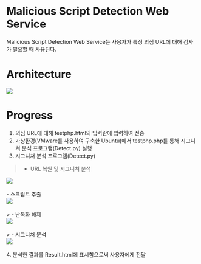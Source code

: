 # Malicious Script Detection Web Service
Malicious Script Detection Web Service는 사용자가 특정 의심 URL에 대해 검사가 필요할 때 사용된다.

# Architecture
<div>
  <img src="https://user-images.githubusercontent.com/43469662/75999615-d63e2300-5f45-11ea-8ea0-af65b58334f6.png"></img>
</div>

# Progress
1. 의심 URL에 대해 testphp.html의 입력란에 입력하여 전송
2. 가상환경(VMware를 사용하여 구축한 Ubuntu)에서 testphp.php를 통해 시그니쳐 분석 프로그램(Detect.py) 실행
3. 시그니쳐 분석 프로그램(Detect.py)
> - URL 복원 및 시그니쳐 분석
<div>
  <img src="https://user-images.githubusercontent.com/43469662/76002058-603bbb00-5f49-11ea-8591-65e096886b7b.png"></img>
</div>
</br>
- 스크립트 추출
<div>
  <img src="https://user-images.githubusercontent.com/43469662/76002117-76497b80-5f49-11ea-89e8-daa58b1a634e.png"></img>
</div>
</br>
> - 난독화 해제
<div>
  <img src="https://user-images.githubusercontent.com/43469662/76002212-9bd68500-5f49-11ea-8196-aa5971e359c6.png"></img>
</div>
</br>
> - 시그니쳐 분석
<div>
  <img src="https://user-images.githubusercontent.com/43469662/76002267-af81eb80-5f49-11ea-857b-5be87493efd9.png"></img>
</div>
</br>
4. 분석한 결과를 Result.html에 표시함으로써 사용자에게 전달
